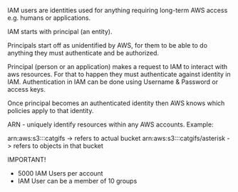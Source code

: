 IAM users are identities used for anything requiring long-term AWS access e.g. humans or applications.

IAM starts with principal (an entity).

Principals start off as unidentified by AWS, for them to be able to do anything they must authenticate and be authorized.

Principal (person or an application) makes a request to IAM to interact with aws resources. For that to happen they must authenticate against identity in IAM. Authentication in IAM can be done using Username & Password or access keys.

Once principal becomes an authenticated identity then AWS knows which policies apply to that identity.

ARN - uniquely identify resources within any AWS accounts. Example:

arn:aws:s3:::catgifs -> refers to actual bucket
arn:aws:s3:::catgifs/asterisk -> refers to objects in that bucket


IMPORTANT!
* 5000 IAM Users per account
* IAM User can be a member of 10 groups
